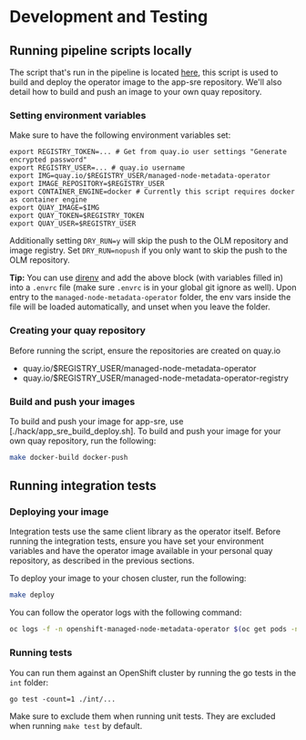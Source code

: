 # Development and Testing
## Running pipeline scripts locally

The script that's run in the pipeline is located [here](../hack/app_sre_build_deploy.sh), this script is used to build and deploy the operator image to the app-sre repository. We'll also detail how to build and push an image to your own quay repository.

### Setting environment variables

Make sure to have the following environment variables set:
```
export REGISTRY_TOKEN=... # Get from quay.io user settings "Generate encrypted password"
export REGISTRY_USER=... # quay.io username
export IMG=quay.io/$REGISTRY_USER/managed-node-metadata-operator
export IMAGE_REPOSITORY=$REGISTRY_USER
export CONTAINER_ENGINE=docker # Currently this script requires docker as container engine
export QUAY_IMAGE=$IMG
export QUAY_TOKEN=$REGISTRY_TOKEN
export QUAY_USER=$REGISTRY_USER
```

Additionally setting `DRY_RUN=y` will skip the push to the OLM repository and image registry.
Set `DRY_RUN=nopush` if you only want to skip the push to the OLM repository.

**Tip:** You can use [direnv](https://direnv.net) and add the above block (with variables filled in) into a `.envrc` file (make sure `.envrc` is in your global git ignore as well). Upon entry to the `managed-node-metadata-operator` folder, the env vars inside the file will be loaded automatically, and unset when you leave the folder.

### Creating your quay repository

Before running the script, ensure the repositories are created on quay.io
- quay.io/$REGISTRY_USER/managed-node-metadata-operator
- quay.io/$REGISTRY_USER/managed-node-metadata-operator-registry

### Build and push your images

To build and push your image for app-sre, use [./hack/app_sre_build_deploy.sh].
To build and push your image for your own quay repository, run the following:
```bash
make docker-build docker-push
```
## Running integration tests

### Deploying your image

Integration tests use the same client library as the operator itself. Before running the integration tests, ensure you have set your environment variables and have the operator image available in your personal quay repository, as described in the previous sections.

To deploy your image to your chosen cluster, run the following:
```bash
make deploy
```
You can follow the operator logs with the following command:
```bash
oc logs -f -n openshift-managed-node-metadata-operator $(oc get pods -n openshift-managed-node-metadata-operator -ojson | jq -r '.items[0].metadata.name')
```

### Running tests

You can run them against an OpenShift cluster by running the go tests in the `int` folder:
```
go test -count=1 ./int/...
```
Make sure to exclude them when running unit tests.
They are excluded when running `make test` by default.
